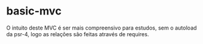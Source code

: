 # basic-mvc

O intuito deste MVC é ser mais compreensivo para estudos, sem o autoload da psr-4, logo as relações são feitas através de requires.
